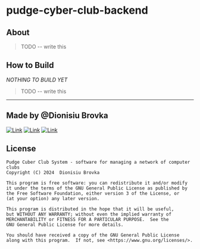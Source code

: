 # pudge-cyber-club-backend

## About

> TODO -- write this

## How to Build

*NOTHING TO BUILD YET*

> TODO -- write this


---

## Made by @**Dionisiu Brovka**



[![Link](https://img.shields.io/badge/email-dev.dionisiu.brovka%40gmail.com-green?style=for-the-badge)](mailto:dev.dionisiu.brovka@gmail.com) 
[![Link](https://img.shields.io/badge/telegram-goppi-blue?style=for-the-badge&color=%2300b2ff)](mailto:dev.dionisiu.brovka@gmail.com) 
[![Link](https://img.shields.io/badge/github-DIONISIU_BROVKA-blue?style=for-the-badge&color=%234925bb)](mailto:dev.dionisiu.brovka@gmail.com)

## License

    Pudge Cuber Club System - software for managing a network of computer clubs
    Copyright (C) 2024  Dionisiu Brovka

    This program is free software: you can redistribute it and/or modify
    it under the terms of the GNU General Public License as published by
    the Free Software Foundation, either version 3 of the License, or
    (at your option) any later version.

    This program is distributed in the hope that it will be useful,
    but WITHOUT ANY WARRANTY; without even the implied warranty of
    MERCHANTABILITY or FITNESS FOR A PARTICULAR PURPOSE.  See the
    GNU General Public License for more details.

    You should have received a copy of the GNU General Public License
    along with this program.  If not, see <https://www.gnu.org/licenses/>.